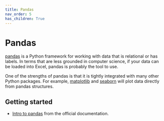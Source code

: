 ```yaml
---
title: Pandas
nav_order: 5
has_children: True
---
```


# Pandas

[pandas](https://pandas.pydata.org/docs/index.html) is a Python framework for working with data that is relational or has labels. In terms that are less grounded in computer science, if your data can be loaded into Excel, pandas is probably the tool to use.

One of the strengths of pandas is that it is tightly integrated with many other Python packages. For example, [matplotlib](https://matplotlib.org/) and [seaborn](https://seaborn.pydata.org/) will plot data directly from pandas structures.

## Getting started

+ [Intro to pandas](https://pandas.pydata.org/docs/getting_started/index.html#getting-started) from the official documentation.